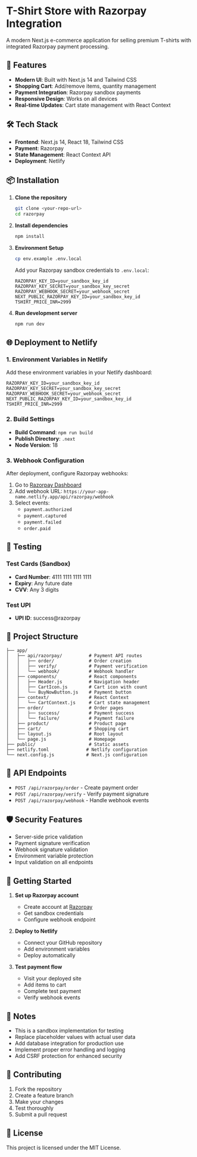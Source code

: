 # T-Shirt Store with Razorpay Integration

A modern Next.js e-commerce application for selling premium T-shirts with integrated Razorpay payment processing.

## 🚀 Features

- **Modern UI**: Built with Next.js 14 and Tailwind CSS
- **Shopping Cart**: Add/remove items, quantity management
- **Payment Integration**: Razorpay sandbox payments
- **Responsive Design**: Works on all devices
- **Real-time Updates**: Cart state management with React Context

## 🛠️ Tech Stack

- **Frontend**: Next.js 14, React 18, Tailwind CSS
- **Payment**: Razorpay
- **State Management**: React Context API
- **Deployment**: Netlify

## 📦 Installation

1. **Clone the repository**
   ```bash
   git clone <your-repo-url>
   cd razorpay
   ```

2. **Install dependencies**
   ```bash
   npm install
   ```

3. **Environment Setup**
   ```bash
   cp env.example .env.local
   ```
   
   Add your Razorpay sandbox credentials to `.env.local`:
   ```env
   RAZORPAY_KEY_ID=your_sandbox_key_id
   RAZORPAY_KEY_SECRET=your_sandbox_key_secret
   RAZORPAY_WEBHOOK_SECRET=your_webhook_secret
   NEXT_PUBLIC_RAZORPAY_KEY_ID=your_sandbox_key_id
   TSHIRT_PRICE_INR=2999
   ```

4. **Run development server**
   ```bash
   npm run dev
   ```

## 🌐 Deployment to Netlify

### 1. Environment Variables in Netlify

Add these environment variables in your Netlify dashboard:

```
RAZORPAY_KEY_ID=your_sandbox_key_id
RAZORPAY_KEY_SECRET=your_sandbox_key_secret
RAZORPAY_WEBHOOK_SECRET=your_webhook_secret
NEXT_PUBLIC_RAZORPAY_KEY_ID=your_sandbox_key_id
TSHIRT_PRICE_INR=2999
```

### 2. Build Settings

- **Build Command**: `npm run build`
- **Publish Directory**: `.next`
- **Node Version**: 18

### 3. Webhook Configuration

After deployment, configure Razorpay webhooks:

1. Go to [Razorpay Dashboard](https://dashboard.razorpay.com/app/webhooks)
2. Add webhook URL: `https://your-app-name.netlify.app/api/razorpay/webhook`
3. Select events:
   - `payment.authorized`
   - `payment.captured`
   - `payment.failed`
   - `order.paid`

## 🧪 Testing

### Test Cards (Sandbox)
- **Card Number**: 4111 1111 1111 1111
- **Expiry**: Any future date
- **CVV**: Any 3 digits

### Test UPI
- **UPI ID**: success@razorpay

## 📁 Project Structure

```
├── app/
│   ├── api/razorpay/          # Payment API routes
│   │   ├── order/             # Order creation
│   │   ├── verify/            # Payment verification
│   │   └── webhook/           # Webhook handler
│   ├── components/            # React components
│   │   ├── Header.js          # Navigation header
│   │   ├── CartIcon.js        # Cart icon with count
│   │   └── BuyNowButton.js    # Payment button
│   ├── context/               # React Context
│   │   └── CartContext.js     # Cart state management
│   ├── order/                 # Order pages
│   │   ├── success/           # Payment success
│   │   └── failure/           # Payment failure
│   ├── product/               # Product page
│   ├── cart/                  # Shopping cart
│   ├── layout.js              # Root layout
│   └── page.js                # Homepage
├── public/                    # Static assets
├── netlify.toml              # Netlify configuration
└── next.config.js            # Next.js configuration
```

## 🔧 API Endpoints

- `POST /api/razorpay/order` - Create payment order
- `POST /api/razorpay/verify` - Verify payment signature
- `POST /api/razorpay/webhook` - Handle webhook events

## 🛡️ Security Features

- Server-side price validation
- Payment signature verification
- Webhook signature validation
- Environment variable protection
- Input validation on all endpoints

## 🚀 Getting Started

1. **Set up Razorpay account**
   - Create account at [Razorpay](https://razorpay.com)
   - Get sandbox credentials
   - Configure webhook endpoint

2. **Deploy to Netlify**
   - Connect your GitHub repository
   - Add environment variables
   - Deploy automatically

3. **Test payment flow**
   - Visit your deployed site
   - Add items to cart
   - Complete test payment
   - Verify webhook events

## 📝 Notes

- This is a sandbox implementation for testing
- Replace placeholder values with actual user data
- Add database integration for production use
- Implement proper error handling and logging
- Add CSRF protection for enhanced security

## 🤝 Contributing

1. Fork the repository
2. Create a feature branch
3. Make your changes
4. Test thoroughly
5. Submit a pull request

## 📄 License

This project is licensed under the MIT License.
